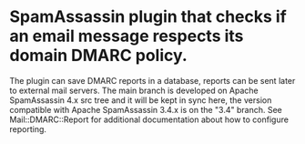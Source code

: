 # SpamAssassin plugin that checks if an email message respects its domain DMARC policy.

The plugin can save DMARC reports in a database, reports can be sent later to external
mail servers.
The main branch is developed on Apache SpamAssassin 4.x src tree and it will be kept in sync here,
the version compatible with Apache SpamAssassin 3.4.x is on the "3.4" branch.
See Mail::DMARC::Report for additional documentation about how to configure reporting.
